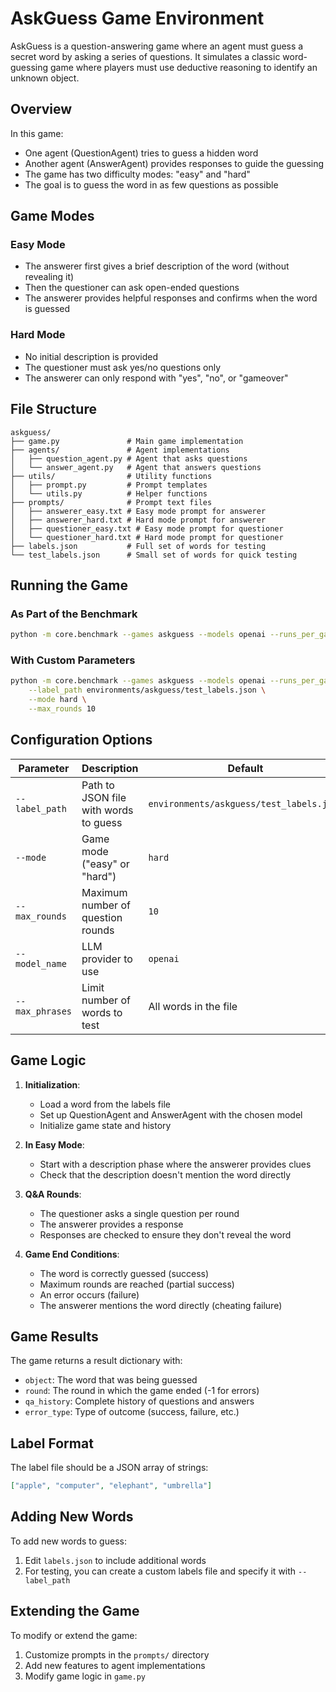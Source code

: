 # AskGuess Game Environment

AskGuess is a question-answering game where an agent must guess a secret word by asking a series of questions. It simulates a classic word-guessing game where players must use deductive reasoning to identify an unknown object.

## Overview

In this game:
- One agent (QuestionAgent) tries to guess a hidden word
- Another agent (AnswerAgent) provides responses to guide the guessing
- The game has two difficulty modes: "easy" and "hard"
- The goal is to guess the word in as few questions as possible

## Game Modes

### Easy Mode
- The answerer first gives a brief description of the word (without revealing it)
- Then the questioner can ask open-ended questions
- The answerer provides helpful responses and confirms when the word is guessed

### Hard Mode
- No initial description is provided
- The questioner must ask yes/no questions only
- The answerer can only respond with "yes", "no", or "gameover"

## File Structure

```
askguess/
├── game.py               # Main game implementation
├── agents/               # Agent implementations
│   ├── question_agent.py # Agent that asks questions
│   └── answer_agent.py   # Agent that answers questions
├── utils/                # Utility functions
│   ├── prompt.py         # Prompt templates
│   └── utils.py          # Helper functions
├── prompts/              # Prompt text files
│   ├── answerer_easy.txt # Easy mode prompt for answerer
│   ├── answerer_hard.txt # Hard mode prompt for answerer
│   ├── questioner_easy.txt # Easy mode prompt for questioner
│   └── questioner_hard.txt # Hard mode prompt for questioner
├── labels.json           # Full set of words for testing
└── test_labels.json      # Small set of words for quick testing
```

## Running the Game

### As Part of the Benchmark

```bash
python -m core.benchmark --games askguess --models openai --runs_per_game 1
```

### With Custom Parameters

```bash
python -m core.benchmark --games askguess --models openai --runs_per_game 1 \
    --label_path environments/askguess/test_labels.json \
    --mode hard \
    --max_rounds 10
```

## Configuration Options

| Parameter | Description | Default |
|-----------|-------------|---------|
| `--label_path` | Path to JSON file with words to guess | `environments/askguess/test_labels.json` |
| `--mode` | Game mode ("easy" or "hard") | `hard` |
| `--max_rounds` | Maximum number of question rounds | `10` |
| `--model_name` | LLM provider to use | `openai` |
| `--max_phrases` | Limit number of words to test | All words in the file |

## Game Logic

1. **Initialization**:
   - Load a word from the labels file
   - Set up QuestionAgent and AnswerAgent with the chosen model
   - Initialize game state and history

2. **In Easy Mode**:
   - Start with a description phase where the answerer provides clues
   - Check that the description doesn't mention the word directly

3. **Q&A Rounds**:
   - The questioner asks a single question per round
   - The answerer provides a response
   - Responses are checked to ensure they don't reveal the word

4. **Game End Conditions**:
   - The word is correctly guessed (success)
   - Maximum rounds are reached (partial success)
   - An error occurs (failure)
   - The answerer mentions the word directly (cheating failure)

## Game Results

The game returns a result dictionary with:
- `object`: The word that was being guessed
- `round`: The round in which the game ended (-1 for errors)
- `qa_history`: Complete history of questions and answers
- `error_type`: Type of outcome (success, failure, etc.)

## Label Format

The label file should be a JSON array of strings:

```json
["apple", "computer", "elephant", "umbrella"]
```

## Adding New Words

To add new words to guess:
1. Edit `labels.json` to include additional words
2. For testing, you can create a custom labels file and specify it with `--label_path`

## Extending the Game

To modify or extend the game:
1. Customize prompts in the `prompts/` directory
2. Add new features to agent implementations
3. Modify game logic in `game.py` 